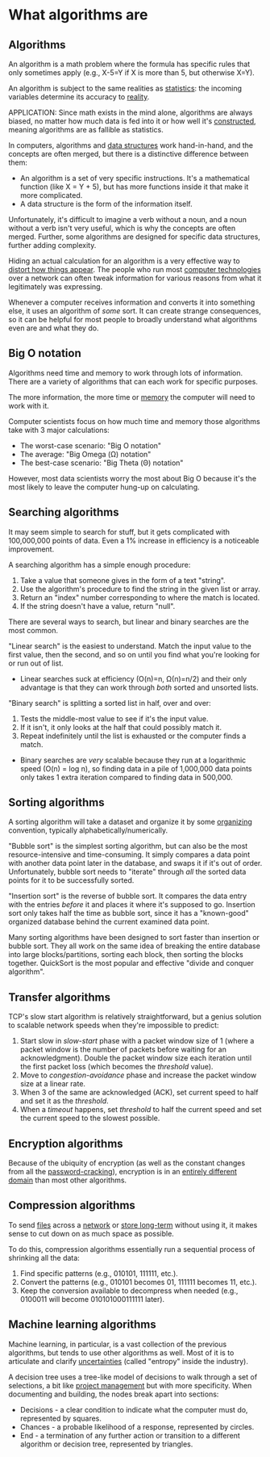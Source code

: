 
# What algorithms are

## Algorithms

An algorithm is a math problem where the formula has specific rules that only sometimes apply (e.g., X-5=Y if X is more than 5, but otherwise X=Y).

An algorithm is subject to the same realities as [statistics](math-stat.md): the incoming variables determine its accuracy to [reality](reality.md).

APPLICATION: Since math exists in the mind alone, algorithms are always biased, no matter how much data is fed into it or how well it's [constructed](creations.md), meaning algorithms are as fallible as statistics.

In computers, algorithms and [data structures](data-structures.md) work hand-in-hand, and the concepts are often merged, but there is a distinctive difference between them:

- An algorithm is a set of very specific instructions. It's a mathematical function (like X = Y + 5), but has more functions inside it that make it more complicated.
- A data structure is the form of the information itself.

Unfortunately, it's difficult to imagine a verb without a noun, and a noun without a verb isn't very useful, which is why the concepts are often merged. Further, some algorithms are designed for specific data structures, further adding complexity.

Hiding an actual calculation for an algorithm is a very effective way to [distort how things appear](image-distortion.md). The people who run most [computer technologies](technology.md) over a network can often tweak information for various reasons from what it legitimately was expressing.

Whenever a computer receives information and converts it into something else, it uses an algorithm of *some* sort. It can create strange consequences, so it can be helpful for most people to broadly understand what algorithms even are and what they do.

## Big O notation

Algorithms need time and memory to work through lots of information. There are a variety of algorithms that can each work for specific purposes.

The more information, the more time or [memory](computers-memory.md) the computer will need to work with it.

Computer scientists focus on how much time and memory those algorithms take with 3 major calculations:

- The worst-case scenario: "Big O notation"
- The average: "Big Omega (Ω) notation"
- The best-case scenario: "Big Theta (Θ) notation"

However, most data scientists worry the most about Big O because it's the most likely to leave the computer hung-up on calculating.

## Searching algorithms

It may seem simple to search for stuff, but it gets complicated with 100,000,000 points of data. Even a 1% increase in efficiency is a noticeable improvement.

A searching algorithm has a simple enough procedure:

1. Take a value that someone gives in the form of a text "string".
2. Use the algorithm's procedure to find the string in the given list or array.
3. Return an "index" number corresponding to where the match is located.
4. If the string doesn't have a value, return "null".

There are several ways to search, but linear and binary searches are the most common.

"Linear search" is the easiest to understand. Match the input value to the first value, then the second, and so on until you find what you're looking for or run out of list.

- Linear searches suck at efficiency (O(n)=n, Ω(n)=n/2) and their only advantage is that they can work through *both* sorted and unsorted lists.

"Binary search" is splitting a sorted list in half, over and over:

1. Tests the middle-most value to see if it's the input value.
2. If it isn't, it only looks at the half that could possibly match it.
3. Repeat indefinitely until the list is exhausted or the computer finds a match.

- Binary searches are *very* scalable because they run at a logarithmic speed (O(n) = log n), so finding data in a pile of 1,000,000 data points only takes 1 extra iteration compared to finding data in 500,000.

## Sorting algorithms

A sorting algorithm will take a dataset and organize it by some [organizing](organization.md) convention, typically alphabetically/numerically.

"Bubble sort" is the simplest sorting algorithm, but can also be the most resource-intensive and time-consuming. It simply compares a data point with another data point later in the database, and swaps it if it's out of order. Unfortunately, bubble sort needs to "iterate" through *all* the sorted data points for it to be successfully sorted.

"Insertion sort" is the reverse of bubble sort. It compares the data entry with the entries *before* it and places it where it's supposed to go. Insertion sort only takes half the time as bubble sort, since it has a "known-good" organized database behind the current examined data point.

Many sorting algorithms have been designed to sort faster than insertion or bubble sort. They all work on the same idea of breaking the entire database into large blocks/partitions, sorting each block, then sorting the blocks together. QuickSort is the most popular and effective "divide and conquer algorithm".

## Transfer algorithms

TCP's slow start algorithm is relatively straightforward, but a genius solution to scalable network speeds when they're impossible to predict:

1. Start slow in *slow-start* phase with a packet window size of 1 (where a packet window is the number of packets before waiting for an acknowledgment). Double the packet window size each iteration until the first packet loss (which becomes the *threshold* value).
2. Move to *congestion-avoidance* phase and increase the packet window size at a linear rate.
3. When 3 of the same are acknowledged (ACK), set current speed to half and set it as the *threshold*.
4. When a *timeout* happens, set *threshold* to half the current speed and set the current speed to the slowest possible.

## Encryption algorithms

Because of the ubiquity of encryption (as well as the constant changes from all the [password-cracking](hacking.md)), encryption is in an [entirely different domain](encryption.md) than most other algorithms.

## Compression algorithms

To send [files](computers-files.md) across a [network](networks-computer.md) or [store long-term](computers-memory.md) without using it, it makes sense to cut down on as much space as possible.

To do this, compression algorithms essentially run a sequential process of shrinking all the data:

1. Find specific patterns (e.g., 010101, 111111, etc.).
2. Convert the patterns (e.g., 010101 becomes 01, 111111 becomes 11, etc.).
3. Keep the conversion available to decompress when needed (e.g., 0100011 will become 010101000111111 later).

## Machine learning algorithms

Machine learning, in particular, is a vast collection of the previous algorithms, but tends to use other algorithms as well. Most of it is to articulate and clarify [uncertainties](understanding-certainty.md) (called "entropy" inside the industry).

A decision tree uses a tree-like model of decisions to walk through a set of selections, a bit like [project management](mgmt-2_projects-cs.md) but with more specificity. When documenting and building, the nodes break apart into sections:

- Decisions - a clear condition to indicate what the computer must do, represented by squares.
- Chances - a probable likelihood of a response, represented by circles.
- End - a termination of any further action or transition to a different algorithm or decision tree, represented by triangles.